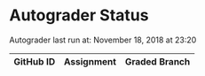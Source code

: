 # Autograder Status
Autograder last run at: November 18, 2018 at 23:20

| GitHub ID | Assignment | Graded Branch |
|-----------|------------|---------------|
